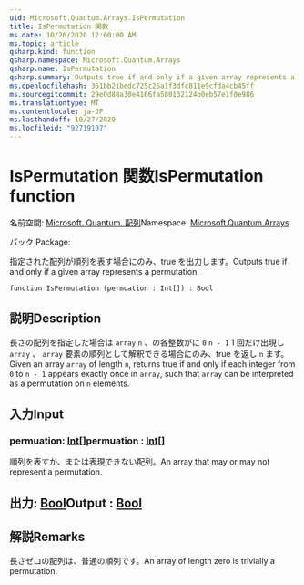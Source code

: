 ```yaml
---
uid: Microsoft.Quantum.Arrays.IsPermutation
title: IsPermutation 関数
ms.date: 10/26/2020 12:00:00 AM
ms.topic: article
qsharp.kind: function
qsharp.namespace: Microsoft.Quantum.Arrays
qsharp.name: IsPermutation
qsharp.summary: Outputs true if and only if a given array represents a permutation.
ms.openlocfilehash: 361bb21bedc725c25a1f3dfc811e9cfda4cb45ff
ms.sourcegitcommit: 29e0d88a30e4166fa580132124b0eb57e1f0e986
ms.translationtype: MT
ms.contentlocale: ja-JP
ms.lasthandoff: 10/27/2020
ms.locfileid: "92719107"
---
```

# <a name="ispermutation-function"></a><span data-ttu-id="c30dc-102">IsPermutation 関数</span><span class="sxs-lookup"><span data-stu-id="c30dc-102">IsPermutation function</span></span>

<span data-ttu-id="c30dc-103">名前空間: [Microsoft. Quantum. 配列](xref:Microsoft.Quantum.Arrays)</span><span class="sxs-lookup"><span data-stu-id="c30dc-103">Namespace: [Microsoft.Quantum.Arrays](xref:Microsoft.Quantum.Arrays)</span></span>

<span data-ttu-id="c30dc-104">パック [](https://nuget.org/packages/)</span><span class="sxs-lookup"><span data-stu-id="c30dc-104">Package: [](https://nuget.org/packages/)</span></span>


<span data-ttu-id="c30dc-105">指定された配列が順列を表す場合にのみ、true を出力します。</span><span class="sxs-lookup"><span data-stu-id="c30dc-105">Outputs true if and only if a given array represents a permutation.</span></span>

```qsharp
function IsPermutation (permuation : Int[]) : Bool
```


## <a name="description"></a><span data-ttu-id="c30dc-106">説明</span><span class="sxs-lookup"><span data-stu-id="c30dc-106">Description</span></span>

<span data-ttu-id="c30dc-107">長さの配列を指定した場合は `array` `n` 、の各整数がに `0` `n - 1` 1 回だけ出現し `array` 、 `array` 要素の順列として解釈できる場合にのみ、true を返し `n` ます。</span><span class="sxs-lookup"><span data-stu-id="c30dc-107">Given an array `array` of length `n`, returns true if and only if each integer from `0` to `n - 1` appears exactly once in `array`, such that `array` can be interpreted as a permutation on `n` elements.</span></span>

## <a name="input"></a><span data-ttu-id="c30dc-108">入力</span><span class="sxs-lookup"><span data-stu-id="c30dc-108">Input</span></span>

### <a name="permuation--int"></a><span data-ttu-id="c30dc-109">permuation: [Int](xref:microsoft.quantum.lang-ref.int)[]</span><span class="sxs-lookup"><span data-stu-id="c30dc-109">permuation : [Int](xref:microsoft.quantum.lang-ref.int)[]</span></span>

<span data-ttu-id="c30dc-110">順列を表すか、または表現できない配列。</span><span class="sxs-lookup"><span data-stu-id="c30dc-110">An array that may or may not represent a permutation.</span></span>



## <a name="output--bool"></a><span data-ttu-id="c30dc-111">出力: [Bool](xref:microsoft.quantum.lang-ref.bool)</span><span class="sxs-lookup"><span data-stu-id="c30dc-111">Output : [Bool](xref:microsoft.quantum.lang-ref.bool)</span></span>



## <a name="remarks"></a><span data-ttu-id="c30dc-112">解説</span><span class="sxs-lookup"><span data-stu-id="c30dc-112">Remarks</span></span>

<span data-ttu-id="c30dc-113">長さゼロの配列は、普通の順列です。</span><span class="sxs-lookup"><span data-stu-id="c30dc-113">An array of length zero is trivially a permutation.</span></span>